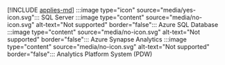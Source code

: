 [!INCLUDE [applies-md](applies-md.md)] :::image type="icon" source="media/yes-icon.svg"::: SQL Server :::image type="content" source="media/no-icon.svg" alt-text="Not supported" border="false"::: Azure SQL Database :::image type="content" source="media/no-icon.svg" alt-text="Not supported" border="false"::: Azure Synapse Analytics :::image type="content" source="media/no-icon.svg" alt-text="Not supported" border="false"::: Analytics Platform System (PDW)


